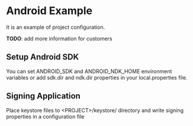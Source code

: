 Android Example
===============

It is an example of project configuration.

**TODO**: add more information for customers

Setup Android SDK
-----------------

You can set ANDROID_SDK and ANDROID_NDK_HOME environment variables or add sdk.dir and ndk.dir properties in your local.properties file.

Signing Application
-------------------

Place keystore files to &lt;PROJECT&gt;/keystore/ directory and write signing properties in a configuration file
